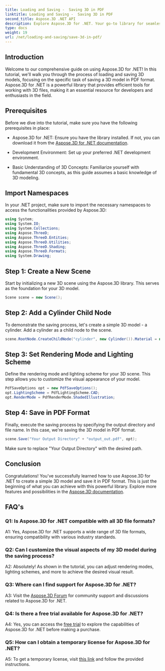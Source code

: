 ```yaml
---
title: Loading and Saving -  Saving 3D in PDF
linktitle: Loading and Saving -  Saving 3D in PDF
second_title: Aspose.3D .NET API
description: Explore Aspose.3D for .NET. Your go-to library for seamless 3D modeling and rendering. Effortlessly save 3D models in PDF.
type: docs
weight: 19
url: /net/loading-and-saving/save-3d-in-pdf/
---
```

## Introduction

Welcome to our comprehensive guide on using Aspose.3D for .NET! In this tutorial, we'll walk you through the process of loading and saving 3D models, focusing on the specific task of saving a 3D model in PDF format. Aspose.3D for .NET is a powerful library that provides efficient tools for working with 3D files, making it an essential resource for developers and enthusiasts in the field.

## Prerequisites

Before we dive into the tutorial, make sure you have the following prerequisites in place:

- Aspose.3D for .NET: Ensure you have the library installed. If not, you can download it from the [Aspose.3D for .NET documentation](https://reference.aspose.com/3d/net/).

- Development Environment: Set up your preferred .NET development environment.

- Basic Understanding of 3D Concepts: Familiarize yourself with fundamental 3D concepts, as this guide assumes a basic knowledge of 3D modeling.

## Import Namespaces

In your .NET project, make sure to import the necessary namespaces to access the functionalities provided by Aspose.3D:

```csharp
using System;
using System.IO;
using System.Collections;
using Aspose.ThreeD;
using Aspose.ThreeD.Entities;
using Aspose.ThreeD.Utilities;
using Aspose.ThreeD.Shading;
using Aspose.ThreeD.Formats;
using System.Drawing;
```

## Step 1: Create a New Scene

Start by initializing a new 3D scene using the Aspose.3D library. This serves as the foundation for your 3D model.

```csharp
Scene scene = new Scene();
```

## Step 2: Add a Cylinder Child Node

To demonstrate the saving process, let's create a simple 3D model - a cylinder. Add a cylinder as a child node to the scene.

```csharp
scene.RootNode.CreateChildNode("cylinder", new Cylinder()).Material = new PhongMaterial() { DiffuseColor = new Vector3(Color.DarkCyan) };
```

## Step 3: Set Rendering Mode and Lighting Scheme

Define the rendering mode and lighting scheme for your 3D scene. This step allows you to customize the visual appearance of your model.

```csharp
PdfSaveOptions opt = new PdfSaveOptions();
opt.LightingScheme = PdfLightingScheme.CAD;
opt.RenderMode = PdfRenderMode.ShadedIllustration;
```

## Step 4: Save in PDF Format

Finally, execute the saving process by specifying the output directory and file name. In this case, we're saving the 3D model in PDF format.

```csharp
scene.Save("Your Output Directory" + "output_out.pdf", opt);
```

Make sure to replace "Your Output Directory" with the desired path.

## Conclusion

Congratulations! You've successfully learned how to use Aspose.3D for .NET to create a simple 3D model and save it in PDF format. This is just the beginning of what you can achieve with this powerful library. Explore more features and possibilities in the [Aspose.3D documentation](https://reference.aspose.com/3d/net/).

## FAQ's

### Q1: Is Aspose.3D for .NET compatible with all 3D file formats?

A1: Yes, Aspose.3D for .NET supports a wide range of 3D file formats, ensuring compatibility with various industry standards.

### Q2: Can I customize the visual aspects of my 3D model during the saving process?

A2: Absolutely! As shown in the tutorial, you can adjust rendering modes, lighting schemes, and more to achieve the desired visual result.

### Q3: Where can I find support for Aspose.3D for .NET?

A3: Visit the [Aspose.3D Forum](https://forum.aspose.com/c/3d/18) for community support and discussions related to Aspose.3D for .NET.

### Q4: Is there a free trial available for Aspose.3D for .NET?

A4: Yes, you can access the [free trial](https://releases.aspose.com/) to explore the capabilities of Aspose.3D for .NET before making a purchase.

### Q5: How can I obtain a temporary license for Aspose.3D for .NET?

A5: To get a temporary license, visit [this link](https://purchase.aspose.com/temporary-license/) and follow the provided instructions.
